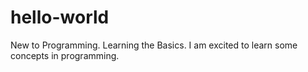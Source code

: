 # hello-world
New to Programming. Learning the Basics.
I am excited to learn some concepts in programming. 
